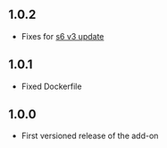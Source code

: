 ## 1.0.2
- Fixes for [s6 v3 update](https://developers.home-assistant.io/blog/2022/05/12/s6-overlay-base-images)

## 1.0.1
- Fixed Dockerfile

## 1.0.0
- First versioned release of the add-on
